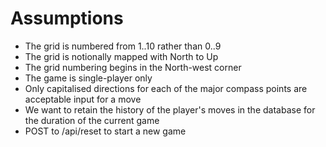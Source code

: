 # Assumptions

* The grid is numbered from 1..10 rather than 0..9
* The grid is notionally mapped with North to Up
* The grid numbering begins in the North-west corner
* The game is single-player only
* Only capitalised directions for each of the major compass points are acceptable input for a move
* We want to retain the history of the player's moves in the database for the duration of the current game
* POST to /api/reset to start a new game


